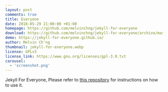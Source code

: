 ```yaml
---
layout: post
comments: true
title: Everyone
date: 2018-05-29 21:00:00 +01:00
homepage: https://github.com/melvinchng/jekyll-for-everyone
download: https://github.com/melvinchng/jekyll-for-everyone/archive/master.zip
demo: https://jekyll-for-everyone.github.io/
author: Melvin Ch'ng
thumbnail: jekyll-for-everyone.webp
license: GPLv3
license_link: https://www.gnu.org/licenses/gpl-3.0.txt
carousel:
  - 'screenshot.png'
---
```


Jekyll For Everyone, Please refer to [this repository](https://github.com/melvinchng/jekyll-for-everyone) for instructions on how to use it.
